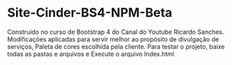# Site-Cinder-BS4-NPM-Beta
Construído no curso de Bootstrap 4 do Canal do Youtube Ricardo Sanches. Modificações aplicadas para servir melhor ao propósito de divulgação de serviços, Paleta de cores escolhida pela cliente.
Para testar o projeto, baixe todas as pastas e arquivos e Execute o arquivo Index.html
